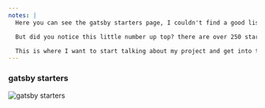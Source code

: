 ```yaml
---
notes: |
  Here you can see the gatsby starters page, I couldn't find a good list of vuepress starters so I'm just showing gatsby. So you can go to this site, chose one you like fork it and get going.

  But did you notice this little number up top? there are over 250 starters you can chose from!!!! All of them are reasonably unique but subtly different

  This is where I want to start talking about my project and get into the meat of "JAM for humans"
---
```


### gatsby starters

![gatsby starters](/images/gatsby-starters.png)
